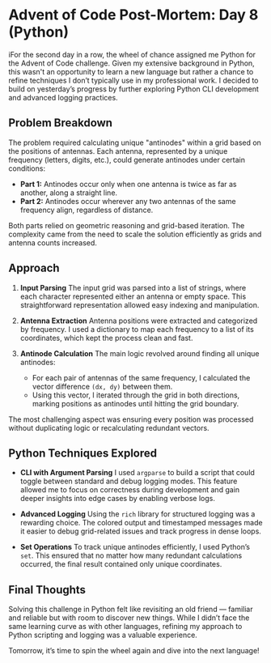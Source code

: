 # Advent of Code Post-Mortem: Day 8 (Python)
iFor the second day in a row, the wheel of chance assigned me Python for the Advent of Code challenge. Given my
extensive background in Python, this wasn't an opportunity to learn a new language but rather a chance to refine
techniques I don’t typically use in my professional work. I decided to build on yesterday’s progress by further
exploring Python CLI development and advanced logging practices.

## Problem Breakdown
The problem required calculating unique "antinodes" within a grid based on the positions of antennas. Each antenna,
represented by a unique frequency (letters, digits, etc.), could generate antinodes under certain conditions:

* **Part 1:** Antinodes occur only when one antenna is twice as far as another, along a straight line.
* **Part 2:** Antinodes occur wherever any two antennas of the same frequency align, regardless of distance.

Both parts relied on geometric reasoning and grid-based iteration. The complexity came from the need to scale the
solution efficiently as grids and antenna counts increased.

## Approach
1. **Input Parsing** The input grid was parsed into a list of strings, where each character represented either an
   antenna or empty space. This straightforward representation allowed easy indexing and manipulation.

2. **Antenna Extraction** Antenna positions were extracted and categorized by frequency. I used a dictionary to map
   each frequency to a list of its coordinates, which kept the process clean and fast.

3. **Antinode Calculation** The main logic revolved around finding all unique antinodes:
   * For each pair of antennas of the same frequency, I calculated the vector difference `(dx, dy)` between them.
   * Using this vector, I iterated through the grid in both directions, marking positions as antinodes until hitting
     the grid boundary.

The most challenging aspect was ensuring every position was processed without duplicating logic or recalculating
redundant vectors.

## Python Techniques Explored
* **CLI with Argument Parsing** I used `argparse` to build a script that could toggle between standard and debug
  logging modes. This feature allowed me to focus on correctness during development and gain deeper insights into edge
  cases by enabling verbose logs.

* **Advanced Logging** Using the `rich` library for structured logging was a rewarding choice. The colored output and
  timestamped messages made it easier to debug grid-related issues and track progress in dense loops.

* **Set Operations** To track unique antinodes efficiently, I used Python’s `set`. This ensured that no matter how many
  redundant calculations occurred, the final result contained only unique coordinates.

## Final Thoughts
Solving this challenge in Python felt like revisiting an old friend — familiar and reliable but with room to discover
new things. While I didn’t face the same learning curve as with other languages, refining my approach to Python
scripting and logging was a valuable experience.

Tomorrow, it’s time to spin the wheel again and dive into the next language!
